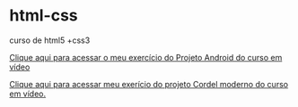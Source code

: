 # html-css
curso de html5 +css3

<a href="https://magno-araujo.github.io/projeto-android/index.html" target="_blank">Clique aqui para acessar o meu exercício do Projeto Android do curso em vídeo</a>

<a href=" https://magno-araujo.github.io/projeto-cordel/index.html" target="_blank">Clique aqui para acessar meu exerício do projeto Cordel moderno do curso em vídeo.</a>